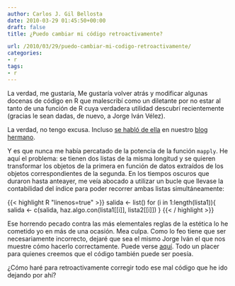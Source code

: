 ```yaml
---
author: Carlos J. Gil Bellosta
date: 2010-03-29 01:45:50+00:00
draft: false
title: ¿Puedo cambiar mi código retroactivamente?

url: /2010/03/29/puedo-cambiar-mi-codigo-retroactivamente/
categories:
- r
tags:
- r
---
```


La verdad, me gustaría, Me gustaría volver atrás y modificar algunas docenas de código en R que malescribí como un diletante por no estar al tanto de una función de R cuya verdadera utilidad descubrí recientemente (gracias le sean dadas, de nuevo, a Jorge Iván Vélez).

La verdad, no tengo excusa. Incluso [se habló de ella](http://erre-que-erre-paco.blogspot.com/2009/12/aplicar-una-funcion-una-matriz-o-array.html) en nuestro [blog hermano](http://erre-que-erre-paco.blogspot.com).

Y es que nunca me había percatado de la potencia de la función `mapply`. He aquí el problema: se tienen dos listas de la misma longitud y se quieren transformar los objetos de la primera en función de datos extraídos de los objetos correspondientes de la segunda. En los tiempos oscuros que duraron hasta anteayer, me veía abocado a utilizar un bucle que llevase la contabilidad del índice para poder recorrer ambas listas simultáneamente:

{{< highlight R "linenos=true" >}}
salida <- list()
for (i in 1:length(lista1)){
    salida <- c(salida, haz.algo.con(lista1[[i]], lista2[[i]])
}
{{< / highlight >}}


Ese horrendo pecado contra las más elementales reglas de la estética lo he cometido yo en más de una ocasión. Mea culpa. Como lo feo tiene que ser necesariamente incorrecto, dejaré que sea el mismo Jorge Iván el que nos muestre cómo hacerlo correctamente. Puede verse [aquí](http://n4.nabble.com/Using-lapply-with-two-lists-td1692883.html). Todo un placer para quienes creemos que el código también puede ser poesía.

¿Cómo haré para retroactivamente corregir todo ese mal código que he ido dejando por ahí?

